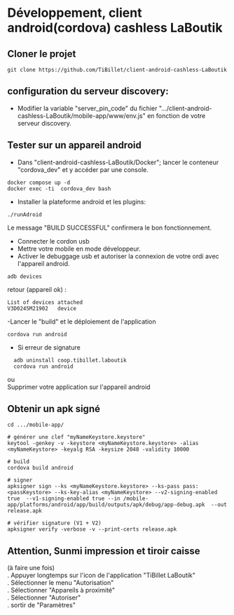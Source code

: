 # Développement, client android(cordova) cashless LaBoutik

## Cloner le projet
```
git clone https://github.com/TiBillet/client-android-cashless-LaBoutik
```
## configuration du serveur discovery:
- Modifier la variable "server_pin_code" du fichier ".../client-android-cashless-LaBoutik/mobile-app/www/env.js" en fonction de votre serveur discovery.

## Tester sur un appareil android
- Dans "client-android-cashless-LaBoutik/Docker"; lancer le conteneur "cordova_dev" et y accéder par une console.
```
docker compose up -d
docker exec -ti  cordova_dev bash
```
- Installer la plateforme android et les plugins:
```
./runAdroid
```
Le message "BUILD SUCCESSFUL" confirmera le bon fonctionnement.

- Connecter le cordon usb
- Mettre votre mobile en mode développeur.
- Activer le debuggage usb et autoriser la connexion de votre ordi avec l'appareil android.

```
adb devices
```
retour (appareil ok) :
```
List of devices attached
V3D0245M21902   device
```

-Lancer le "build" et le déploiement de l'application
```
cordova run android
```

- Si erreur de signature
```
  adb uninstall coop.tibillet.laboutik
  cordova run android
```
  ou   
Supprimer votre application sur l'appareil android

## Obtenir un apk signé
```
cd .../mobile-app/

# générer une clef "myNameKeystore.keystore"
keytool -genkey -v -keystore <myNameKeystore.keystore> -alias <myNameKeystore> -keyalg RSA -keysize 2048 -validity 10000

# build
cordova build android

# signer
apksigner sign --ks <myNameKeystore.keystore> --ks-pass pass:<passKeystore> --ks-key-alias <myNameKeystore> --v2-signing-enabled true  --v1-signing-enabled true --in /mobile-app/platforms/android/app/build/outputs/apk/debug/app-debug.apk  --out release.apk

# vérifier signature (V1 + V2)
apksigner verify -verbose -v --print-certs release.apk
```

## Attention, Sunmi impression et tiroir caisse
(à faire une fois)   
. Appuyer longtemps sur l'icon de l'application "TiBillet LaBoutik"   
. Sélectionner le menu "Autorisation"   
. Sélectionner "Appareils à proximité"   
. Sélectionner "Autoriser"   
. sortir de "Paramètres"   
